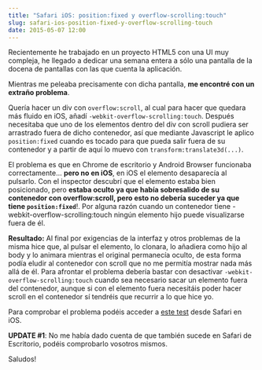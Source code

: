 ```yaml
---
title: "Safari iOS: position:fixed y overflow-scrolling:touch"
slug: safari-ios-position-fixed-y-overflow-scrolling-touch
date: 2015-05-07 12:00
---
```

Recientemente he trabajado en un proyecto HTML5 con una UI muy compleja, he llegado a dedicar una semana entera a sólo una pantalla de la docena de pantallas con las que cuenta la aplicación.

Mientras me peleaba precisamente con dicha pantalla, **me encontré con un extraño problema**.

Quería hacer un div con `overflow:scroll`, al cual para hacer que quedara más fluido en iOS, añadí `-webkit-overflow-scrolling:touch`. Después necesitaba que uno de los elementos dentro del div con scroll pudiera ser arrastrado fuera de dicho contenedor, así que mediante Javascript le aplico `position:fixed` cuando es tocado para que pueda salir fuera de su contenedor y a partir de aquí lo muevo con `transform:translate3d(...)`.

El problema es que en Chrome de escritorio y Android Browser funcionaba correctamente... **pero no en iOS**, en iOS el elemento desaparecía al pulsarlo. Con el inspector descubrí que el elemento estaba bien posicionado, pero **estaba oculto ya que había sobresalido de su contenedor con overflow:scroll, pero esto no debería suceder ya que tiene `position:fixed`**!. Por alguna razón cuando un contenedor tiene -webkit-overflow-scrolling:touch ningún elemento hijo puede visualizarse fuera de él.

**Resultado:** Al final por exigencias de la interfaz y otros problemas de la misma hice que, al pulsar el elemento, lo clonara, lo añadiera como hijo al body y lo animara mientras el original permanecía oculto, de esta forma podía eludir al contenedor con scroll que no me permitía mostrar nada más allá de él. Para afrontar el problema debería bastar con desactivar `-webkit-overflow-scrolling:touch` cuando sea necesario sacar un elemento fuera del contenedor, aunque si con el elemento fuera necesitáis poder hacer scroll en el contenedor sí tendréis que recurrir a lo que hice yo.

Para comprobar el problema podéis acceder a [este test](/tests/safari_ios_position_fixed.html) desde Safari en iOS.

**UPDATE #1**: No me había dado cuenta de que también sucede en Safari de Escritorio, podéis comprobarlo vosotros mismos.

Saludos!
